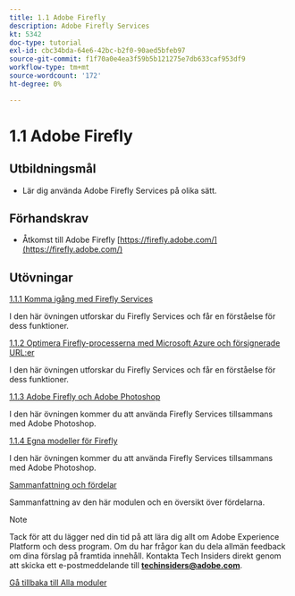 ```yaml
---
title: 1.1 Adobe Firefly
description: Adobe Firefly Services
kt: 5342
doc-type: tutorial
exl-id: cbc34bda-64e6-42bc-b2f0-90aed5bfeb97
source-git-commit: f1f70a0e4ea3f59b5b121275e7db633caf953df9
workflow-type: tm+mt
source-wordcount: '172'
ht-degree: 0%

---
```


# 1.1 Adobe Firefly

## Utbildningsmål

- Lär dig använda Adobe Firefly Services på olika sätt.

## Förhandskrav

- Åtkomst till Adobe Firefly [https://firefly.adobe.com/](https://firefly.adobe.com/)

## Utövningar

[1.1.1 Komma igång med Firefly Services](./ex1.md)

I den här övningen utforskar du Firefly Services och får en förståelse för dess funktioner.

[1.1.2 Optimera Firefly-processerna med Microsoft Azure och försignerade URL:er](./ex2.md)

I den här övningen utforskar du Firefly Services och får en förståelse för dess funktioner.

[1.1.3 Adobe Firefly och Adobe Photoshop](./ex3.md)

I den här övningen kommer du att använda Firefly Services tillsammans med Adobe Photoshop.

[1.1.4 Egna modeller för Firefly](./ex4.md)

I den här övningen kommer du att använda Firefly Services tillsammans med Adobe Photoshop.

[Sammanfattning och fördelar](./summary.md)

Sammanfattning av den här modulen och en översikt över fördelarna.

>[!NOTE]
>
>Tack för att du lägger ned din tid på att lära dig allt om Adobe Experience Platform och dess program. Om du har frågor kan du dela allmän feedback om dina förslag på framtida innehåll. Kontakta Tech Insiders direkt genom att skicka ett e-postmeddelande till **techinsiders@adobe.com**.

[Gå tillbaka till Alla moduler](../../../overview.md)
